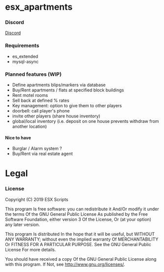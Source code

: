 # esx_apartments

### Discord

[Discord](https://discord.gg/yHytSHx)

### Requirements

- es_extended
- mysql-async

### Planned features (WIP)

- Define apartments blips/markers via database
- Buy/Rent apartments / flats at specified block buildings
- Rent motel rooms
- Sell back at defined % rates
- Key management: option to give them to other players
- doorbell: call player's phone
- invite other players (share house inventory)
- global/local inventory (i.e. deposit on one house prevents withdraw from another location)

#### Nice to have

- Burglar / Alarm system ?
- Buy/Rent via real estate agent

# Legal

### License

Copyright (C) 2019 ESX Scripts

This program Is free software: you can redistribute it And/Or modify it under the terms Of the GNU General Public License As published by the Free Software Foundation, either version 3 Of the License, Or (at your option) any later version.

This program Is distributed In the hope that it will be useful, but WITHOUT ANY WARRANTY; without even the implied warranty Of MERCHANTABILITY Or FITNESS FOR A PARTICULAR PURPOSE. See the GNU General Public License For more details.

You should have received a copy Of the GNU General Public License along with this program. If Not, see http://www.gnu.org/licenses/.
